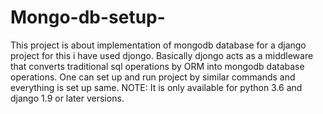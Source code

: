 # Mongo-db-setup-
This project is about implementation of mongodb database for a django project for this i have used djongo. Basically djongo acts as a middleware that converts traditional sql operations by ORM into mongodb database operations. 
One can set up and run project by similar commands and everything is set up same. 
NOTE: It is only available for python 3.6 and django 1.9 or later versions. 
